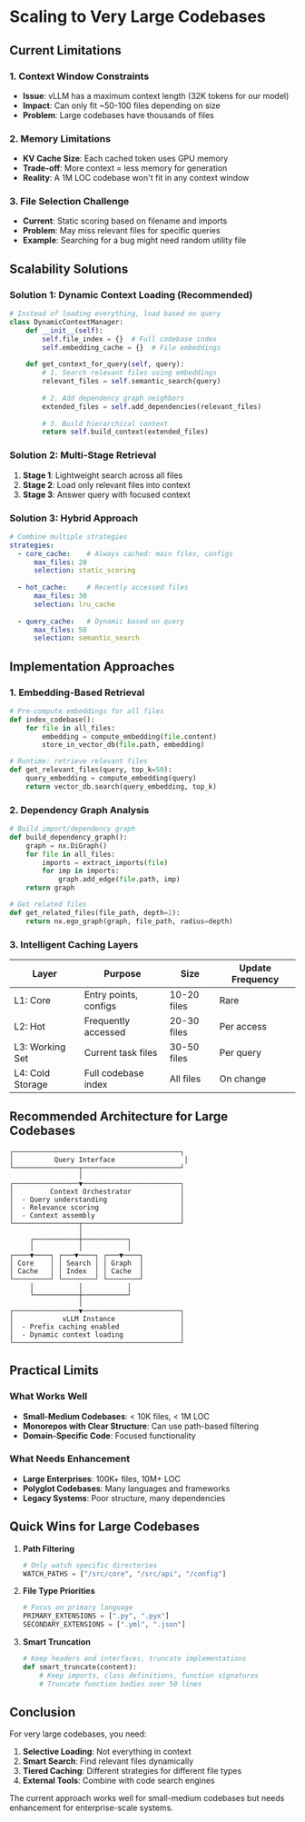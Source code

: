 # Scaling to Very Large Codebases

## Current Limitations

### 1. Context Window Constraints
- **Issue**: vLLM has a maximum context length (32K tokens for our model)
- **Impact**: Can only fit ~50-100 files depending on size
- **Problem**: Large codebases have thousands of files

### 2. Memory Limitations
- **KV Cache Size**: Each cached token uses GPU memory
- **Trade-off**: More context = less memory for generation
- **Reality**: A 1M LOC codebase won't fit in any context window

### 3. File Selection Challenge
- **Current**: Static scoring based on filename and imports
- **Problem**: May miss relevant files for specific queries
- **Example**: Searching for a bug might need random utility file

## Scalability Solutions

### Solution 1: Dynamic Context Loading (Recommended)
```python
# Instead of loading everything, load based on query
class DynamicContextManager:
    def __init__(self):
        self.file_index = {}  # Full codebase index
        self.embedding_cache = {}  # File embeddings
    
    def get_context_for_query(self, query):
        # 1. Search relevant files using embeddings
        relevant_files = self.semantic_search(query)
        
        # 2. Add dependency graph neighbors
        extended_files = self.add_dependencies(relevant_files)
        
        # 3. Build hierarchical context
        return self.build_context(extended_files)
```

### Solution 2: Multi-Stage Retrieval
1. **Stage 1**: Lightweight search across all files
2. **Stage 2**: Load only relevant files into context
3. **Stage 3**: Answer query with focused context

### Solution 3: Hybrid Approach
```yaml
# Combine multiple strategies
strategies:
  - core_cache:    # Always cached: main files, configs
      max_files: 20
      selection: static_scoring
  
  - hot_cache:     # Recently accessed files
      max_files: 30
      selection: lru_cache
      
  - query_cache:   # Dynamic based on query
      max_files: 50
      selection: semantic_search
```

## Implementation Approaches

### 1. Embedding-Based Retrieval
```python
# Pre-compute embeddings for all files
def index_codebase():
    for file in all_files:
        embedding = compute_embedding(file.content)
        store_in_vector_db(file.path, embedding)

# Runtime: retrieve relevant files
def get_relevant_files(query, top_k=50):
    query_embedding = compute_embedding(query)
    return vector_db.search(query_embedding, top_k)
```

### 2. Dependency Graph Analysis
```python
# Build import/dependency graph
def build_dependency_graph():
    graph = nx.DiGraph()
    for file in all_files:
        imports = extract_imports(file)
        for imp in imports:
            graph.add_edge(file.path, imp)
    return graph

# Get related files
def get_related_files(file_path, depth=2):
    return nx.ego_graph(graph, file_path, radius=depth)
```

### 3. Intelligent Caching Layers

| Layer | Purpose | Size | Update Frequency |
|-------|---------|------|------------------|
| L1: Core | Entry points, configs | 10-20 files | Rare |
| L2: Hot | Frequently accessed | 20-30 files | Per access |
| L3: Working Set | Current task files | 30-50 files | Per query |
| L4: Cold Storage | Full codebase index | All files | On change |

## Recommended Architecture for Large Codebases

```
┌─────────────────────────────────────────┐
│          Query Interface                 │
└────────────────┬────────────────────────┘
                 │
┌────────────────▼────────────────────────┐
│         Context Orchestrator            │
│  - Query understanding                  │
│  - Relevance scoring                    │
│  - Context assembly                     │
└────────────────┬────────────────────────┘
                 │
     ┌───────────┼───────────┐
     │           │           │
┌────▼────┐ ┌───▼────┐ ┌───▼────┐
│ Core    │ │ Search │ │ Graph  │
│ Cache   │ │ Index  │ │ Cache  │
└─────────┘ └────────┘ └────────┘
     │           │           │
     └───────────┼───────────┘
                 │
┌────────────────▼────────────────────────┐
│            vLLM Instance                │
│  - Prefix caching enabled               │
│  - Dynamic context loading              │
└─────────────────────────────────────────┘
```

## Practical Limits

### What Works Well
- **Small-Medium Codebases**: < 10K files, < 1M LOC
- **Monorepos with Clear Structure**: Can use path-based filtering
- **Domain-Specific Code**: Focused functionality

### What Needs Enhancement
- **Large Enterprises**: 100K+ files, 10M+ LOC
- **Polyglot Codebases**: Many languages and frameworks
- **Legacy Systems**: Poor structure, many dependencies

## Quick Wins for Large Codebases

1. **Path Filtering**
   ```python
   # Only watch specific directories
   WATCH_PATHS = ["/src/core", "/src/api", "/config"]
   ```

2. **File Type Priorities**
   ```python
   # Focus on primary language
   PRIMARY_EXTENSIONS = [".py", ".pyx"]
   SECONDARY_EXTENSIONS = [".yml", ".json"]
   ```

3. **Smart Truncation**
   ```python
   # Keep headers and interfaces, truncate implementations
   def smart_truncate(content):
       # Keep imports, class definitions, function signatures
       # Truncate function bodies over 50 lines
   ```

## Conclusion

For very large codebases, you need:
1. **Selective Loading**: Not everything in context
2. **Smart Search**: Find relevant files dynamically
3. **Tiered Caching**: Different strategies for different file types
4. **External Tools**: Combine with code search engines

The current approach works well for small-medium codebases but needs enhancement for enterprise-scale systems.